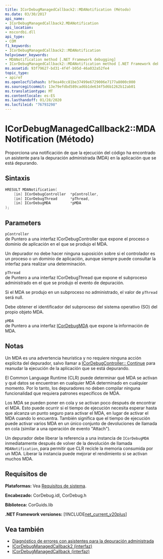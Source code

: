 ```yaml
---
title: ICorDebugManagedCallback2::MDANotification (Método)
ms.date: 03/30/2017
api_name:
- ICorDebugManagedCallback2.MDANotification
api_location:
- mscordbi.dll
api_type:
- COM
f1_keywords:
- ICorDebugManagedCallback2::MDANotification
helpviewer_keywords:
- MDANotification method [.NET Framework debugging]
- ICorDebugManagedCallback2::MDANotification method [.NET Framework debugging]
ms.assetid: 93f79627-bd31-4f4f-b95d-46a032a52fe4
topic_type:
- apiref
ms.openlocfilehash: bf9ea40cc81be37499e6729006e7177a8000c000
ms.sourcegitcommit: 13e79efdbd589cad6b1de634f5d6b1262b12ab01
ms.translationtype: MT
ms.contentlocale: es-ES
ms.lasthandoff: 01/28/2020
ms.locfileid: "76793298"
---
```

# <a name="icordebugmanagedcallback2mdanotification-method"></a>ICorDebugManagedCallback2::MDANotification (Método)
Proporciona una notificación de que la ejecución del código ha encontrado un asistente para la depuración administrada (MDA) en la aplicación que se está depurando.  
  
## <a name="syntax"></a>Sintaxis  
  
```cpp  
HRESULT MDANotification(  
    [in] ICorDebugController  *pController,  
    [in] ICorDebugThread      *pThread,  
    [in] ICorDebugMDA         *pMDA  
);  
```  
  
## <a name="parameters"></a>Parameters  
 `pController`  
 de Puntero a una interfaz ICorDebugController que expone el proceso o dominio de aplicación en el que se produjo el MDA.  
  
 Un depurador no debe hacer ninguna suposición sobre si el controlador es un proceso o un dominio de aplicación, aunque siempre puede consultar la interfaz para realizar una determinación.  
  
 `pThread`  
 de Puntero a una interfaz ICorDebugThread que expone el subproceso administrado en el que se produjo el evento de depuración.  
  
 Si el MDA se produjo en un subproceso no administrado, el valor de `pThread` será null.  
  
 Debe obtener el identificador del subproceso del sistema operativo (SO) del propio objeto MDA.  
  
 `pMDA`  
 de Puntero a una interfaz [ICorDebugMDA](icordebugmda-interface.md) que expone la información de MDA.  
  
## <a name="remarks"></a>Notas  
 Un MDA es una advertencia heurística y no requiere ninguna acción explícita del depurador, salvo llamar a [ICorDebugController:: Continue](icordebugcontroller-continue-method.md) para reanudar la ejecución de la aplicación que se está depurando.  
  
 El Common Language Runtime (CLR) puede determinar qué MDA se activan y qué datos se encuentran en cualquier MDA determinado en cualquier momento. Por lo tanto, los depuradores no deben compilar ninguna funcionalidad que requiera patrones específicos de MDA.  
  
 Los MDA se pueden poner en cola y se activan poco después de encontrar el MDA. Esto puede ocurrir si el tiempo de ejecución necesita esperar hasta que alcanza un punto seguro para activar el MDA, en lugar de activar el MDA cuando lo encuentra. También significa que el tiempo de ejecución puede activar varios MDA en un único conjunto de devoluciones de llamada en cola (similar a una operación de evento "Attach").  
  
 Un depurador debe liberar la referencia a una instancia de `ICorDebugMDA` inmediatamente después de volver de la devolución de llamada `MDANotification`, para permitir que CLR recicle la memoria consumida por un MDA. Liberar la instancia puede mejorar el rendimiento si se activan muchos MDA.  
  
## <a name="requirements"></a>Requisitos de  
 **Plataformas:** Vea [Requisitos de sistema](../../../../docs/framework/get-started/system-requirements.md).  
  
 **Encabezado:** CorDebug.idl, CorDebug.h  
  
 **Biblioteca:** CorGuids.lib  
  
 **.NET Framework versiones:** [!INCLUDE[net_current_v20plus](../../../../includes/net-current-v20plus-md.md)]  
  
## <a name="see-also"></a>Vea también

- [Diagnóstico de errores con asistentes para la depuración administrada](../../../../docs/framework/debug-trace-profile/diagnosing-errors-with-managed-debugging-assistants.md)
- [ICorDebugManagedCallback2 (interfaz)](icordebugmanagedcallback2-interface.md)
- [ICorDebugManagedCallback (interfaz)](icordebugmanagedcallback-interface.md)
